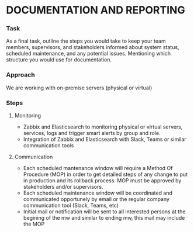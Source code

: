 # DOCUMENTATION AND REPORTING

### Task
As a final task, outline the steps you would take to keep your team members, supervisors, and stakeholders informed about system status, scheduled maintenance, and any potential issues. Mentioning which structure you would use for documentation.

### Approach
We are working with on-premise servers (physical or virtual)

### Steps
1. Monitoring

    + Zabbix and Elasticsearch to monitoring physical or virtual servers, services, logs and trigger smart alerts by group and role.
    + Integration of Zabbix and Elasticsearch with Slack, Teams or similar communication tools

1. Communication
    
    + Each scheduled mantenance window will require a Method Of Procedure (MOP) in order to get detailed steps of any change to put in production and its rollback process. MOP must be approved by stakeholders and/or supervisors.
    + Each scheduled maintenance window will be coordinated and communicated opportunely by email or the regular company communication tool (Slack, Teams, etc)
    + Initial mail or notification will be sent to all interested persons at the begining of the mw and similar to ending mw, this mail may include the MOP